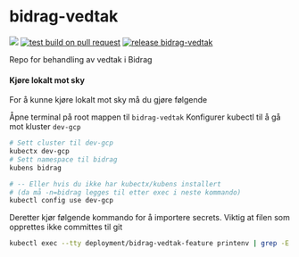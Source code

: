 # bidrag-vedtak

![](https://github.com/navikt/bidrag-vedtak/workflows/continuous%20integration/badge.svg)
[![test build on pull request](https://github.com/navikt/bidrag-vedtak/actions/workflows/pr.yaml/badge.svg)](https://github.com/navikt/bidrag-vedtak/actions/workflows/pr.yaml)
[![release bidrag-vedtak](https://github.com/navikt/bidrag-vedtak/actions/workflows/release.yaml/badge.svg)](https://github.com/navikt/bidrag-vedtak/actions/workflows/release.yaml)

Repo for behandling av vedtak i Bidrag


#### Kjøre lokalt mot sky
For å kunne kjøre lokalt mot sky må du gjøre følgende

Åpne terminal på root mappen til `bidrag-vedtak`
Konfigurer kubectl til å gå mot kluster `dev-gcp`
```bash
# Sett cluster til dev-gcp
kubectx dev-gcp
# Sett namespace til bidrag
kubens bidrag 

# -- Eller hvis du ikke har kubectx/kubens installert 
# (da må -n=bidrag legges til etter exec i neste kommando)
kubectl config use dev-gcp
```
Deretter kjør følgende kommando for å importere secrets. Viktig at filen som opprettes ikke committes til git

```bash
kubectl exec --tty deployment/bidrag-vedtak-feature printenv | grep -E 'AZURE_|_URL|SCOPE|TOPIC' > src/test/resources/application-lokal-nais-secrets.properties
```